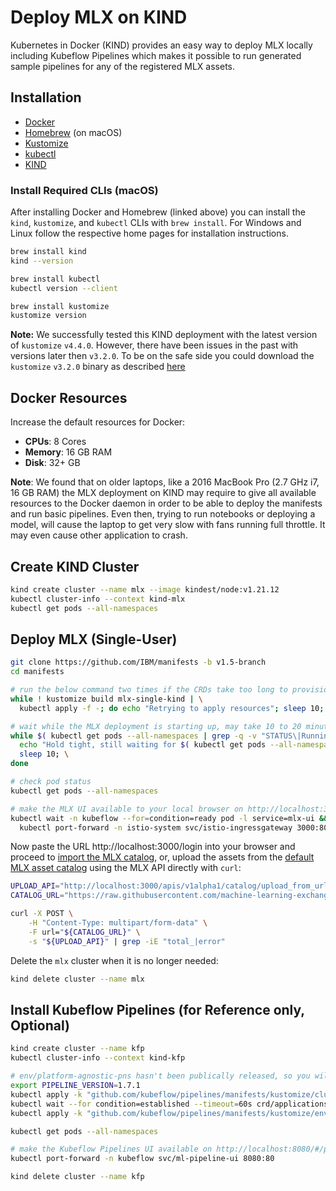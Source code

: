 # Deploy MLX on KIND

Kubernetes in Docker (KIND) provides an easy way to deploy MLX locally including
Kubeflow Pipelines which makes it possible to run generated sample pipelines for
any of the registered MLX assets.

## Installation

- [Docker](https://docs.docker.com/desktop/#download-and-install)
- [Homebrew](https://brew.sh/) (on macOS)
- [Kustomize](https://kubectl.docs.kubernetes.io/installation/kustomize/)
- [kubectl](https://kubernetes.io/docs/tasks/tools/#kubectl)
- [KIND](https://kind.sigs.k8s.io/docs/user/quick-start/#installation)


### Install Required CLIs (macOS)

After installing Docker and Homebrew (linked above) you can install the `kind`,
`kustomize`, and `kubectl` CLIs with `brew install`. For Windows and Linux follow
the respective home pages for installation instructions.

```Bash
brew install kind
kind --version

brew install kubectl
kubectl version --client

brew install kustomize
kustomize version
```

**Note:** We successfully tested this KIND deployment with the latest version of `kustomize` `v4.4.0`.
However, there have been issues in the past with versions later then `v3.2.0`. To be on the safe side
you could download the `kustomize` `v3.2.0` binary as described
[here](https://www.kubeflow.org/docs/distributions/ibm/deploy/deployment-process/#install-kubectl-and-kustomize)


## Docker Resources

Increase the default resources for Docker:

- **CPUs**: 8 Cores
- **Memory**: 16 GB RAM
- **Disk**: 32+ GB

**Note**: We found that on older laptops, like a 2016 MacBook Pro (2.7 GHz i7, 16 GB RAM) the MLX
deployment on KIND may require to give all available resources to the Docker daemon in order to be
able to deploy the manifests and run basic pipelines. Even then, trying to run notebooks or deploying 
a model, will cause the laptop to get very slow with fans running full throttle. It may even cause
other application to crash.


## Create KIND Cluster

```Bash
kind create cluster --name mlx --image kindest/node:v1.21.12
kubectl cluster-info --context kind-mlx
kubectl get pods --all-namespaces
```


## Deploy MLX (Single-User)

```Bash
git clone https://github.com/IBM/manifests -b v1.5-branch
cd manifests

# run the below command two times if the CRDs take too long to provision
while ! kustomize build mlx-single-kind | \
  kubectl apply -f -; do echo "Retrying to apply resources"; sleep 10; done

# wait while the MLX deployment is starting up, may take 10 to 20 minutes
while $( kubectl get pods --all-namespaces | grep -q -v "STATUS\|Running" ); do \
  echo "Hold tight, still waiting for $( kubectl get pods --all-namespaces | grep -v "STATUS\|Running" | wc -l ) pods ..."; \
  sleep 10; \
done

# check pod status
kubectl get pods --all-namespaces

# make the MLX UI available to your local browser on http://localhost:3000/
kubectl wait -n kubeflow --for=condition=ready pod -l service=mlx-ui && \
  kubectl port-forward -n istio-system svc/istio-ingressgateway 3000:80 &
```

Now paste the URL http://localhost:3000/login into your browser and proceed to
[import the MLX catalog](import-assets.md), or, upload the assets from the
[default MLX asset catalog](https://github.com/machine-learning-exchange/katalog)
using the MLX API directly with `curl`:

```Bash
UPLOAD_API="http://localhost:3000/apis/v1alpha1/catalog/upload_from_url"
CATALOG_URL="https://raw.githubusercontent.com/machine-learning-exchange/mlx/main/bootstrapper/catalog_upload.json"

curl -X POST \
    -H "Content-Type: multipart/form-data" \
    -F url="${CATALOG_URL}" \
    -s "${UPLOAD_API}" | grep -iE "total_|error"
```

Delete the `mlx` cluster when it is no longer needed:

```Bash
kind delete cluster --name mlx
```


## Install Kubeflow Pipelines (for Reference only, Optional)

```Bash
kind create cluster --name kfp
kubectl cluster-info --context kind-kfp

# env/platform-agnostic-pns hasn't been publically released, so you will install it from master
export PIPELINE_VERSION=1.7.1
kubectl apply -k "github.com/kubeflow/pipelines/manifests/kustomize/cluster-scoped-resources?ref=$PIPELINE_VERSION"
kubectl wait --for condition=established --timeout=60s crd/applications.app.k8s.io
kubectl apply -k "github.com/kubeflow/pipelines/manifests/kustomize/env/platform-agnostic-pns?ref=$PIPELINE_VERSION"

kubectl get pods --all-namespaces

# make the Kubeflow Pipelines UI available on http://localhost:8080/#/pipelines
kubectl port-forward -n kubeflow svc/ml-pipeline-ui 8080:80

kind delete cluster --name kfp
```

